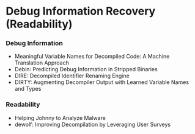 # Debug Information Recovery (Readability)

### Debug Information

- Meaningful Variable Names for Decompiled Code: A Machine Translation Approach
- Debin: Predicting Debug Information in Stripped Binaries
- DIRE: Decompiled Identifier Renaming Engine
- DIRTY: Augmenting Decompiler Output with Learned Variable Names and Types

### Readability

- Helping Johnny to Analyze Malware
- dewolf: Improving Decompilation by Leveraging User Surveys
